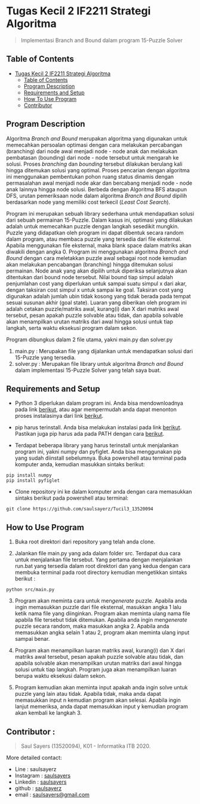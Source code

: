 # Tugas Kecil 2 IF2211 Strategi Algoritma
> Implementasi Branch and Bound dalam program 15-Puzzle Solver

## Table of Contents
- [Tugas Kecil 2 IF2211 Strategi Algoritma](#tugas-kecil-2-if2211-strategi-algoritma)
  - [Table of Contents](#table-of-contents)
  - [Program Description](#program-description)
  - [Requirements and Setup](#requirements-and-setup)
  - [How To Use Program](#how-to-use-program)
  - [Contributor](#contributor)

## Program Description
Algoritma *Branch and Bound* merupakan algoritma yang digunakan untuk memecahkan persoalan optimasi dengan cara melakukan percabangan (branching) dari node awal menjadi node - node anak dan melakukan pembatasan (bounding) dari node - node tersebut untuk mengarah ke solusi. Proses *branching* dan *bounding* tersebut dilakukan berulang kali hingga ditemukan solusi yang optimal. Proses pencarian dengan algoritma ini menggunakan pembentukan pohon ruang status dinamis dengan permasalahan awal menjadi node akar dan bercabang menjadi node - node anak lainnya hingga node solusi. Berbeda dengan Algoritma BFS ataupun DFS, urutan pemeriksaan node dalam algoritma *Branch and Bound* dipilih berdasarkan node yang memiliki cost terkecil (*Least Cost Search*).

Program ini merupakan sebuah library sederhana untuk mendapatkan solusi dari sebuah permainan 15-Puzzle. Dalam kasus ini, optimasi yang dilakukan adalah untuk memecahkan puzzle dengan langkah sesedikit mungkin. Puzzle yang didapatkan oleh program ini dapat dibentuk secara random dalam program, atau membaca puzzle yang tersedia dari file eksternal. Apabila menggunakan file eksternal, maka blank space dalam matriks akan diwakili dengan angka 0. Program ini menggunakan algoritma *Branch and Bound* dengan cara meletakkan puzzle awal sebagai root node kemudian akan melakukan pencabangan (branching) hingga ditemukan solusi permainan. Node anak yang akan dipilih untuk diperiksa selanjutnya akan ditentukan dari bound node tersebut. Nilai bound tiap simpul adalah penjumlahan cost yang diperlukan untuk sampai suatu simpul x dari akar, dengan taksiran cost simpul x untuk sampai ke goal. Taksiran cost yang digunakan adalah jumlah ubin tidak kosong yang tidak berada pada tempat sesuai susunan akhir (goal state). Luaran yang diberikan oleh program ini adalah cetakan puzzle/matriks awal, kurang(i) dan X dari matriks awal tersebut, pesan apakah puzzle solvable atau tidak, dan apabila solvable akan menampilkan urutan matriks dari awal hingga solusi untuk tiap langkah, serta waktu eksekusi program dalam sekon.

Program dibungkus dalam 2 file utama, yakni main.py dan solver.py
1. main.py : Merupakan file yang dijalankan untuk mendapatkan solusi dari 15-Puzzle yang tersedia.
2. solver.py : Merupakan file library untuk algoritma *Branch and Bound* dalam implementasi 15-Puzzle Solver yang telah saya buat.
## Requirements and Setup
- Python 3 diperlukan dalam program ini. Anda bisa mendownloadnya pada link <a href="http://www.python.org/downloads/">berikut</a>, atau agar mempermudah anda dapat menonton proses instalasinya dari link <a href="https://www.youtube.com/watch?v=Kn1HF3oD19c">berikut</a>.

- pip harus terinstall. Anda bisa melakukan instalasi pada link <a href="https://pip.pypa.io/en/stable/installation/">berikut</a>. Pastikan juga pip harus ada pada PATH dengan cara <a href="https://www.youtube.com/watch?v=UTUlp6L2zkw">berikut</a>.

- Terdapat beberapa library yang harus terinstall untuk menjalankan program ini, yakni numpy dan pyfiglet. Anda bisa menggunakan pip yang sudah diinstall sebelumnya. Buka powershell atau terminal pada komputer anda, kemudian masukkan sintaks berikut: 
```
pip install numpy
pip install pyfiglet
```

- Clone repository ini ke dalam komputer anda dengan cara memasukkan sintaks berikut pada powershell atau terminal:
```
git clone https://github.com/saulsayerz/Tucil3_13520094
```

## How to Use Program
1. Buka root direktori dari repository yang telah anda clone.

2. Jalankan file main.py yang ada dalam folder src. Terdapat dua cara untuk menjalankan file tersebut. Yang pertama dengan menjalankan run.bat yang tersedia dalam root direktori dan yang kedua dengan cara membuka terminal pada root directory kemudian mengetikkan sintaks berikut :
```
python src/main.py
```

3. Program akan meminta cara untuk men*generate* puzzle. Apabila anda ingin memasukkan puzzle dari file eksternal, masukkan angka 1 lalu ketik nama file yang diinginkan. Program akan meminta ulang nama file apabila file tersebut tidak ditemukan. Apabila anda ingin men*generate* puzzle secara random, maka masukkan angka 2. Apabila anda memasukkan angka selain 1 atau 2, program akan meminta ulang input sampai benar.

4. Program akan menampilkan luaran matriks awal, kurang(i) dan X dari matriks awal tersebut, pesan apakah puzzle solvable atau tidak, dan apabila solvable akan menampilkan urutan matriks dari awal hingga solusi untuk tiap langkah. Program juga akan menampilkan luaran berupa waktu eksekusi dalam sekon.

5. Program kemudian akan meminta input apakah anda ingin solve untuk puzzle yang lain atau tidak. Apabila tidak, maka anda dapat memasukkan input n kemudian program akan selesai. Apabila ingin lanjut memeriksa, anda dapat memasukkan input y kemudian program akan kembali ke langkah 3.

## Contributor :
> Saul Sayers (13520094), K01 - Informatika ITB 2020. 

More detailed contact: 
- Line : saulsayerz
- Instagram : <a href="https://www.instagram.com/saulsayers/?hl=en">saulsayers</a> 
- Linkedin : <a href="https://www.linkedin.com/in/saulsayers/?originalSubdomain=id">saulsayers</a>
- github : <a href="https://github.com/saulsayerz">saulsayerz</a>
- email : saulsayers@gmail.com
